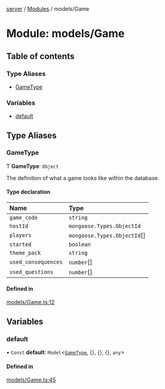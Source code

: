 [server](../README.md) / [Modules](../modules.md) / models/Game

# Module: models/Game

## Table of contents

### Type Aliases

- [GameType](models_Game.md#gametype)

### Variables

- [default](models_Game.md#default)

## Type Aliases

### GameType

Ƭ **GameType**: `Object`

The definition of what a game looks like within the database.

#### Type declaration

| Name | Type |
| :------ | :------ |
| `game_code` | `string` |
| `hostId` | `mongoose.Types.ObjectId` |
| `players` | `mongoose.Types.ObjectId`[] |
| `started` | `boolean` |
| `theme_pack` | `string` |
| `used_consequences` | `number`[] |
| `used_questions` | `number`[] |

#### Defined in

[models/Game.ts:12](https://github.com/Jazzmoon/SawThat/blob/d5e47b5/src/server/models/Game.ts#L12)

## Variables

### default

• `Const` **default**: `Model`<[`GameType`](models_Game.md#gametype), {}, {}, {}, `any`\>

#### Defined in

[models/Game.ts:45](https://github.com/Jazzmoon/SawThat/blob/d5e47b5/src/server/models/Game.ts#L45)

